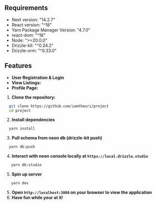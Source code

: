 ## Requirements

- Next version: "14.2.7"
- React version: "^18"
- Yarn Package Manager Version: "4.7.0"
- react-dom: "^18"
- Node: ">=20.0.0"
- Drizzle-kit: "^0.24.2"
- Drizzle-orm: "^0.33.0"

## Features

- **User Registration & Login**
- **View Listings:**
- **Profile Page:**

1. **Clone the repository:**

```bash
  git clone https://github.com/iamtheuri/project
  cd project
```

2. **Install dependencies**

```bash
  yarn install
```

3. **Pull schema from neon db (drizzle-kit push)**

```bash
  yarn db:push
```

4. **Interact with neon console locally at `https://local.drizzle.studio`**

```bash
   yarn db:studio
```

5. **Spin up server**

```bash
   yarn dev
```

5. **Open `http://localhost:3000` on your browser to view the application**
6. **Have fun while your at it!**

